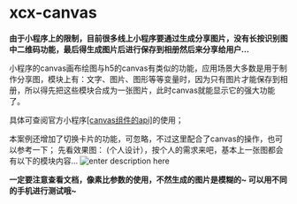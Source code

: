 # xcx-canvas

**由于小程序上的限制，目前很多线上小程序要通过生成分享图片，没有长按识别图中二维码功能，最后得生成图片后进行保存到相册然后来分享给用户…**

小程序的canvas画布绘图与h5的canvas有类似的功能，应用场景大多数是用于制作分享图，模块上有：文字、图片、图形等等变量时，因为只有图片才能保存到相册，所以得先把这些模块合成为一张图片，此时canvas就能显示它的强大功能了。

具体可查阅官方小程序[\[canvas组件的api\]][1]的使用；

本案例还增加了切换卡片的功能，可忽略，不过这里配合了canvas的操作，也可以参考一下；
先看效果图：
(个人设计），按个人的需求来吧，基本上一张图都会有以下的模块内容…
![enter description here][2]


  [1]: https://developers.weixin.qq.com/miniprogram/dev/api/wx.createCanvasContext.html
  [2]: https://img-blog.csdnimg.cn/20200317100555173.png
  
**一定要注意查看文档，像素比参数的使用，不然生成的图片是模糊的~
可以用不同的手机进行测试哦~**
